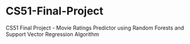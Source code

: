 # CS51-Final-Project
CS51 Final Project - Movie Ratings Predictor using Random Forests and Support Vector Regression Algorithm
